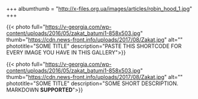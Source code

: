 +++
albumthumb = "http://x-files.org.ua/images/articles/robin_hood_1.jpg"
+++

{{< photo full="https://v-georgia.com/wp-content/uploads/2016/05/zakat_batumi1-858x503.jpg" thumb="https://cdn.news-front.info/uploads/2017/08/Zakat.jpg" alt="" phototitle="SOME TITLE" description="PASTE THIS SHORTCODE FOR EVERY IMAGE YOU HAVE IN THIS GALLERY">}}

{{< photo full="https://v-georgia.com/wp-content/uploads/2016/05/zakat_batumi1-858x503.jpg" thumb="https://cdn.news-front.info/uploads/2017/08/Zakat.jpg" alt="" phototitle="SOME TITLE" description="SOME SHORT DESCRIPTION. MARKDOWN **SUPPORTED**">}}